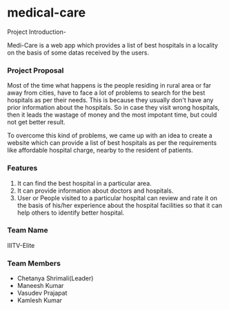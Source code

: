# medical-care
Project Introduction-

Medi-Care is a web app which provides a list of best hospitals in a locality on the basis of some datas received by the users.

### Project Proposal

Most of the time what happens is the people residing in rural area or far away from cities, have to face a lot of problems to search for the best hospitals as per their needs. This is because they usually don't have any prior information about the hospitals. So in case they visit wrong hospitals, then it leads the wastage of money and the most impotant time, but could not get better result.

To overcome this kind of problems, we came up with an idea to create a website which can provide a list of best hospitals as per the requirements like affordable hospital charge, nearby to the resident of patients.

### Features

1. It can find the best hospital in a particular area.
2. It can provide information about doctors and hospitals.
3. User or People visited to a particular hospital can review and rate it on the basis of his/her experience about the hospital facilities so that it can help others    to identify better hospital.

### Team Name
IIITV-Elite

### Team Members
- Chetanya Shrimali(Leader)
- Maneesh Kumar
- Vasudev Prajapat
- Kamlesh Kumar

